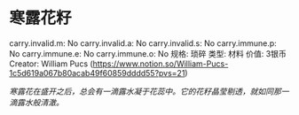 # 寒露花籽

carry.invalid.m: No
carry.invalid.a: No
carry.invalid.s: No
carry.immune.p: No
carry.immune.e: No
carry.immune.o: No
规格: 琐碎
类型: 材料
价值: 3银币
Creator: William Pucs (https://www.notion.so/William-Pucs-1c5d619a067b80acab49f60859dddd55?pvs=21)

*寒露花在盛开之后，总会有一滴露水凝于花蕊中。它的花籽晶莹剔透，就如同那一滴露水般清澈。*